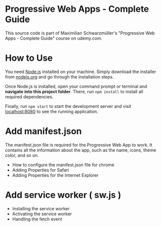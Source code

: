 # Progressive Web Apps - Complete Guide

This source code is part of Maximilian Schwarzmüller's "Progressive Web Apps - Complete Guide" course on udemy.com.

# How to Use

You need [Node.js](https://nodejs.org) installed on your machine. Simply download the installer from [nodejs.org](https://nodejs.org) and go through the installation steps.

Once Node.js is installed, open your command prompt or terminal and **navigate into this project folder**. There, run `npm install` to install all required dependencies.

Finally, run `npm start` to start the development server and visit [localhost:8080](http://localhost:8080) to see the running application.

# Add manifest.json

The manifest.json file is required for the Progressive Web App to work. It contains all the information about the app, such as the name, icons, theme color, and so on.

- How to configure the manifest.json file for chrome
- Adding Properties for Safari
- Adding Properties for the Internet Explorer

# Add service worker ( sw.js )

- Installing the service worker
- Activating the service worker
- Handling the fetch event


